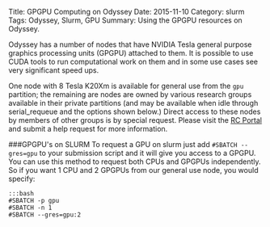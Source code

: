 Title: GPGPU Computing on Odyssey
Date: 2015-11-10
Category: slurm
Tags: Odyssey, Slurm, GPU
Summary: Using the GPGPU resources on Odyssey.

Odyssey has a number of nodes that have NVIDIA Tesla general purpose graphics processing units (GPGPU) attached to them. It is possible to use CUDA tools to run computational work on them and in some use cases see very significant speed ups.

One node with 8 Tesla K20Xm is available for general use from the `gpu` partition; the remaining are nodes are owned by various research groups available in their private partitions (and may be available when idle through serial_requeue and the options shown below.) Direct access to these nodes by members of other groups is by special request. Please visit the [RC Portal](rchelp>) and submit a help request for more information.

###GPGPU's on SLURM
To request a GPU on slurm just add `#SBATCH --gres=gpu` to your submission script and it will give you access to a GPGPU.  You can use this method to request both CPUs and GPGPUs independently.  So if you want 1 CPU and 2 GPGPUs from our general use node, you would specify:

    :::bash
    #SBATCH -p gpu
    #SBATCH -n 1
    #SBATCH --gres=gpu:2
